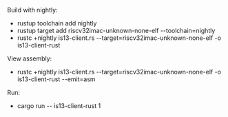 Build with nightly:

- rustup toolchain add nightly
- rustup target add riscv32imac-unknown-none-elf --toolchain=nightly
- rustc +nightly is13-client.rs --target=riscv32imac-unknown-none-elf -o is13-client-rust

View assembly:

- rustc +nightly is13-client.rs --target=riscv32imac-unknown-none-elf -o is13-client-rust --emit=asm

Run:

- cargo run -- is13-client-rust 1